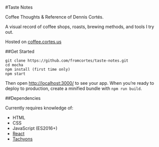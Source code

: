 #Taste Notes

Coffee Thoughts & Reference of Dennis Cortés.

A visual record of coffee shops, roasts, brewing methods, and tools I try out.

Hosted on [coffee.cortes.us](http://coffee.cortes.us)

##Get Started

```
git clone https://github.com/fromcortes/taste-notes.git
cd mocha
npm install (first time only)
npm start
```

Then open [http://localhost:3000/](http://localhost:3000/) to see your app.
When you’re ready to deploy to production, create a minified bundle with `npm run build`.


##Dependencies

Currently requires knowledge of:
- HTML
- CSS
- JavaScript (ES2016+)
- [React](https://facebook.github.io/react)
- [Tachyons](http://tachyons.io)
